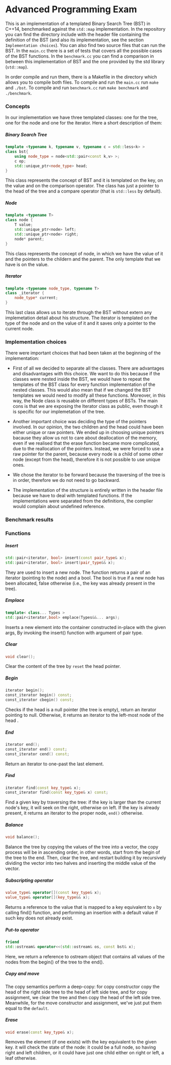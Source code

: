 # Advanced Programming Exam

This is an implementation of a templated Binary Search Tree (BST) in C++14, benchmarked against the `std::map` implementation. In the repository you can find the directory include with the header file containing the definition of the BST (and also its implementation, see the section `Implementation choices`). You can also find two source files that can run the BST. In the `main.cc` there is a set of tests that covers all the possible cases of the BST functions. In the `benchmark.cc` you can find a comparison in between this implementation of BST and the one provided by the std library (`std::map`).

In order compile and run them, there is a Makefile in the directory which allows you to compile both files.
To compile and run the `main.cc` run `make` and `./bst`. To compile and run `benchmark.cc` run `make benchmark` and `./benchmark`.

### Concepts
In our implementation we have three templated classes: one for the tree, one for the node and one for the iterator. Here a short description of them:

##### Binary Search Tree
```c++
template <typename k, typename v, typename c = std::less<k> >
class bst{
    using node_type = node<std::pair<const k,v> >;
    c op;
    std::unique_ptr<node_type> head;
}
```
This class represents the concept of BST and it is templated on the key, on the value and on the comparison operator. The class has just a pointer to the head of the tree and a compare operator (that is `std::less` by default).

##### Node
```c++
template <typename T>
class node {
    T value;
    std::unique_ptr<node> left;
    std::unique_ptr<node> right;
    node* parent;
}
```
This class represents the concept of node, in which we have the value of it and the pointers to the childern and the parent. The only template that we have is on the value.

##### Iterator
```c++
template <typename node_type, typename T>
class _iterator {
    node_type* current;
}
```
This last class allows us to iterate through the BST without extern any implemetation detail about his structure. The iterator is templated on the type of the node and on the value of it and it saves only a pointer to the current node.

### Implementation choices
There were important choices that had been taken at the beginning of the implementation:

- First of all we decided to separate all the classes. There are advantages and disadvantages with this choice. We want to do this because if the classes were nested inside the BST, we would have to repeat the templates of the BST class for every function implementation of the nested classes. This would also mean that if we changed the BST templates we would need to modify all these functions. Moreover, in this way, the Node class is reusable on different types of BSTs.
The main cons is that we are exposing the Iterator class as public, even though it is specific for our implemetation of the tree.

- Another important choice was deciding the type of the pointers involved. In our opinion, the two children and the head could have been either unique or raw pointers. We ended up in choosing unique pointers bacause they allow us not to care about deallocation of the memory, even if we realised that the erase function became more complicated, due to the reallocation of the pointers. Instead, we were forced to use a raw pointer for the parent, because every node is a child of some other node (except from the head), therefore it is not possible to use unique ones.

- We chose the iterator to be forward because the traversing of the tree is in order, therefore we do not need to go backward.

- The implementation of the structure is entirely written in the header file because we have to deal with templated functions. If the implementations were separated from the definitions, the complier would complain about undefined reference.

### Benchmark results




### Functions

##### Insert

```c++
std::pair<iterator, bool> insert(const pair_type& x);
std::pair<iterator, bool> insert(pair_type&& x);
```
They are used to insert a new node. The function returns a pair of an iterator (pointing to the node) and a bool. The bool is true if a new node has been allocated, false otherwise (i.e., the key was already present in the tree). 


##### Emplace

```c++
template< class... Types >
std::pair<iterator,bool> emplace(Types&&... args);
```
Inserts a new element into the container constructed in-place with the given args, By invoking the insert() function with argument of pair type.

##### Clear

```c++
void clear();
```
Clear the content of the tree by `reset` the head pointer.

##### Begin

```c++
iterator begin();
const_iterator begin() const;
const_iterator cbegin() const;
```

Checks if the head is a null pointer (the tree is empty), return an iterator pointing to null. Otherwise, it returns an iterator to the left-most node of the head . 

##### End

```c++
iterator end();
const_iterator end() const;
const_iterator cend() const;
```

Return an iterator to one-past the last element.

##### Find

```c++
iterator find(const key_type& x);
const_iterator find(const key_type& x) const;
```
Find a given key by traversing the tree: if the key is larger than the current node's key, it will seek on the right, otherwise on left. If the key is already present, it returns an iterator to the proper node, `end()` otherwise.

##### Balance

```c++
void balance();
```

Balance the tree by copying the values of the tree into a vector, the copy process will be in ascending order, in other words, start from the begin of the tree to the end. Then, clear the tree, and restart building it by recursively dividing the vector into two halves and inserting the middle value of the vector. 

##### Subscripting operator

```c++
value_type& operator[](const key_type& x);
value_type& operator[](key_type&& x);
```

Returns a reference to the value that is mapped to a key equivalent to `x` by calling find() function, and performing an insertion with a default value if such key does not already exist.

##### Put-to operator

```c++
friend
std::ostream& operator<<(std::ostream& os, const bst& x);
```
Here, we return a reference to ostream object that contains all values of the nodes from the begin() of the tree to the end().

##### Copy and move

The copy semantics perform a deep-copy: for copy constructor copy the head of the right side tree to the head of left side tree, and for copy assignment, we clear the tree and then copy the head of the left side tree.
Meanwhile, for the move constructor and assignment, we've just put them equal to the `default`.

##### Erase

```c++
void erase(const key_type& x);
```

Removes the element (if one exists) with the key equivalent to the given key. it will check the state of the node: it could be a full node, so having right and left children, or it could have just one child either on right or left, a leaf otherwise.
